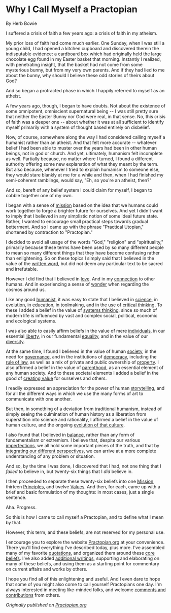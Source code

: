 # Why I Call Myself a Practopian

By Herb Bowie

I suffered a crisis of faith a few years ago: a crisis of faith in my atheism. 

My prior loss of faith had come much earlier. One Sunday, when I was still a young child, I had opened a kitchen cupboard and discovered therein the indisputable evidence: a cardboard box which had originally held the large chocolate egg found in my Easter basket that morning. Instantly I realized, with penetrating insight, that the basket had not come from some mysterious bunny, but from my very own parents. And if they had lied to me about the bunny, why should I believe these odd stories of theirs about God?

And so began a protracted phase in which I happily referred to myself as an atheist. 

A few years ago, though, I began to have doubts. Not about the existence of some omnipotent, omniscient supernatural being -- I was still pretty sure that neither the Easter Bunny nor God were real, in that sense. No, this crisis of faith was a deeper one -- about whether it was at all sufficient to identify myself primarily with a system of thought based entirely on disbelief.   

Now, of course, somewhere along the way I had considered calling myself a humanist rather than an atheist. And that felt more accurate -- whatever belief I had been able to muster over the years had been in other human beings, not in god or church. And yet, ultimately, humanism felt incomplete as well. Partially because, no matter where I turned, I found a different authority offering some new explanation of what they meant by the term. But also because, whenever I tried to explain humanism to someone else, they would stare blankly at me for a while and then, when I had finished my semi-coherent ramblings, would say, "Eh, so you're an atheist, then?"

And so, bereft of any belief system I could claim for myself, I began to cobble together one of my own.

I began with a sense of [mission][] based on the idea that we humans could work together to forge a brighter future for ourselves. And yet I didn't want to imply that I believed in any simplistic notion of some ideal future state. Rather, I wanted to encourage small practical steps towards gradual betterment. And so I came up with the phrase "Practical Utopian," shortened by contraction to "Practopian."

I decided to avoid all usage of the words "God," "religion" and "spirituality," primarily because these terms have been used by so many different people to mean so many different things that they have become confusing rather than enlightening. So on these topics I simply said that I believed in the value of the [written word][ww], but did not deem any particular text to be sacred and irrefutable. 

However I did find that I believed in [love][]. And in my [connection][] to other humans. And in experiencing a sense of [wonder][] when regarding the cosmos around us. 

Like any good [humanist][], it was easy to state that I believed in [science][], in [evolution][], in [education][], in toolmaking, and in the use of [critical thinking][ct]. To these I added a belief in the value of [systems thinking][st], since so much of modern life is influenced by vast and complex social, political, economic and ecological systems. 

I was also able to easily affirm beliefs in the value of mere [individuals][], in our essential [liberty][], in our fundamental [equality][], and in the value of our [diversity][]. 

At the same time, I found I believed in the value of human [society][], in the need for [governance][], and in the institutions of [democracy][], including the [rule of law][law], as well as a mix of private and public ownership of [property][]. I also affirmed a belief in the value of [parenthood][], as an essential element of any human society. And to these societal elements I added a belief in the good of [creating value][value] for ourselves and others.

I readily expressed an appreciation for the power of human [storytelling][], and for all the different ways in which we use the many forms of art to communicate with one another.

But then, in something of a deviation from traditional humanism, instead of simply seeing the culmination of human history as a liberation from superstition into science and rationality, I affirmed a belief in the value of human culture, and the ongoing [evolution of that culture][culture].  

I also found that I believed in [balance][], rather than any form of fundamentalism or extremism. I believe that, despite our various [imperfections][], we all hold some important pieces of the truth, and that by [integrating our different perspectives][integral], we can arrive at a more complete understanding of any problem or situation.

And so, by the time I was done, I discovered that I had, not one thing that I *failed* to believe in, but twenty-six things that I *did* believe in. 

I then proceeded to separate these twenty-six beliefs into one [Mission][], thirteen [Principles][], and twelve [Values][]. And then, for each, came up with a brief and basic formulation of my thoughts: in most cases, just a single sentence.

Aha. Progress. 

So this is how I came to call myself a Practopian, and to define what I mean by that. 

However, this term, and these beliefs, are not reserved for my personal use. 

I encourage you to explore the website [Practopian.org][web] at your convenience. There you'll find everything I've described today, plus more. I've assembled many of my favorite [quotations][], and organized them around these [core beliefs][core]. I've also added [additional writings][aw], supporting and elaborating on many of these beliefs, and using them as a starting point for commentary on current affairs and works by others. 

I hope you find all of this enlightening and useful. And I even dare to hope that some of you might also come to call yourself Practopians one day. I'm always interested in meeting like-minded folks, and welcome [comments and contributions][contact] from others. 

*Originally published on [Practopian.org](https://www.Practopian.org/blog/hbowie/why-i-call-myself-a-practopian.html)*


[web]:        https://www.Practopian.org/index.html
[core]:       https://www.Practopian.org/core/index.html
[mission]:    https://www.Practopian.org/core/mission.html
[principles]: https://www.Practopian.org/core/principles.html
[values]:     https://www.Practopian.org/core/values.html

[ww]:         https://www.Practopian.org/tags/written-word.html

[love]:       https://www.Practopian.org/tags/love.html
[connection]: https://www.Practopian.org/tags/connection.html
[wonder]:     https://www.Practopian.org/tags/wonder.html

[humanist]:   https://www.Practopian.org/tags/humanism.html
[science]:    https://www.Practopian.org/tags/science.html
[evolution]:  https://www.Practopian.org/tags/evolution.html
[education]:  https://www.Practopian.org/tags/education.html
[ct]:    https://www.Practopian.org/tags/critical-thinking.html
[st]:         https://www.Practopian.org/tags/systemic.html
 
[individuals]: https://www.Practopian.org/tags/individuals.html
[liberty]:    https://www.Practopian.org/tags/liberty.html
[equality]:   https://www.Practopian.org/tags/equality.html
[diversity]:  https://www.Practopian.org/tags/diversity.html

[society]:    https://www.Practopian.org/tags/society.html
[governance]: https://www.Practopian.org/tags/governance.html
[democracy]:  https://www.Practopian.org/tags/democracy.html
[law]:        https://www.Practopian.org/tags/rule-of-law.html
[property]:   https://www.Practopian.org/tags/property.html
[parenthood]: https://www.Practopian.org/tags/parenthood.html
[value]:    https://www.Practopian.org/tags/value-creation.html

[storytelling]: https://www.Practopian.org/tags/stories.html

[culture]:    https://www.Practopian.org/tags/cultural-evolution.html

[balance]:    https://www.Practopian.org/tags/balance.html
[imperfections]: https://www.Practopian.org/tags/imperfection.html
[integral]:   https://www.Practopian.org/tags/integral.html

[prorg]:      https://www.Practopian.org/index.html

[quotations]: https://www.Practopian.org/quotes/index.html
[aw]: https://www.Practopian.org/explore/latest-original-content.html

[contact]: https://www.Practopian.org/intro/contact.html

